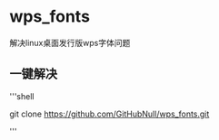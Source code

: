 # wps_fonts
解决linux桌面发行版wps字体问题

## 一键解决
'''shell

git clone https://github.com/GitHubNull/wps_fonts.git

'''
